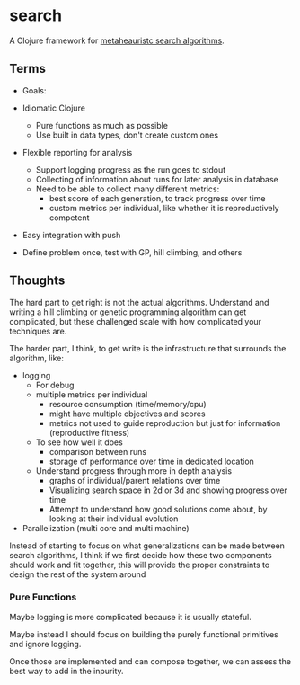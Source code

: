# search

A Clojure framework for [metaheauristc search algorithms](https://en.wikipedia.org/wiki/Metaheuristic).


## Terms

* Goals:

* Idiomatic Clojure
  * Pure functions as much as possible
  * Use built in data types, don't create custom ones
* Flexible reporting for analysis
  * Support logging progress as the run goes to stdout
  * Collecting of information about runs for later analysis in database
  * Need to be able to collect many different metrics:
    * best score of each generation, to track progress over time
    * custom metrics per individual, like whether it is reproductively competent
* Easy integration with push
* Define problem once, test with GP, hill climbing, and others

## Thoughts

The hard part to get right is not the actual algorithms. Understand and writing
a hill climbing or genetic programming algorithm can get complicated, but
these challenged scale with how complicated your techniques are.

The harder part, I think, to get write is the infrastructure that surrounds
the algorithm, like:

* logging
  * For debug
  * multiple metrics per individual
    * resource consumption (time/memory/cpu)
    * might have multiple objectives and scores
    * metrics not used to guide reproduction but just for information
      (reproductive fitness)
  * To see how well it does
    * comparison between runs
    * storage of performance over time in dedicated location
  * Understand progress through more in depth analysis
    * graphs of individual/parent relations over time
    * Visualizing search space in 2d or 3d and showing progress over time
    * Attempt to understand how good solutions come about, by looking at their
      individual evolution
* Parallelization (multi core and multi machine)

Instead of starting to focus on what generalizations can be made between
search algorithms, I think if we first decide how these two components should
work and fit together, this will provide the proper constraints to design the
rest of the system around

### Pure Functions
Maybe logging is more complicated because it is usually stateful.

Maybe instead I should focus on building the purely functional primitives and ignore logging.

Once those are implemented and can compose together, we can assess the best way to add in the inpurity.
